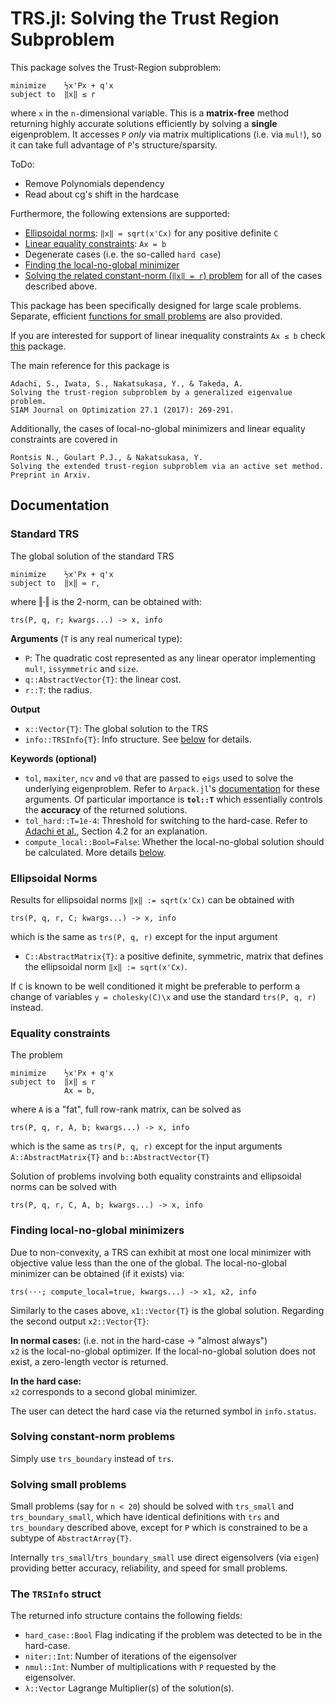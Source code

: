 # TRS.jl: Solving the Trust Region Subproblem

This package solves the Trust-Region subproblem:
```
minimize    ½x'Px + q'x
subject to  ‖x‖ ≤ r
```
where `x` in the `n-`dimensional variable. This is a **matrix-free** method returning highly accurate solutions efficiently by solving a **single** eigenproblem. It accesses `P` *only* via matrix multiplications (i.e. via `mul!`), so it can take full advantage of `P`'s structure/sparsity.

ToDo:
* Remove Polynomials dependency
* Read about cg's shift in the hardcase

Furthermore, the following extensions are supported:
* [Ellipsoidal norms](#ellipsoidal-norms): `‖x‖ = sqrt(x'Cx)` for any positive definite `C`
* [Linear equality constraints](#equality-constraints): `Ax = b`
* Degenerate cases (i.e. the so-called `hard case`)
* [Finding the local-no-global minimizer](#finding-local-no-global-minimizers)
* [Solving the related constant-norm (`‖x‖ = r`) problem](#solving-constant-norm-problems) for all of the cases described above.

This package has been specifically designed for large scale problems. Separate, efficient [functions for small problems](#solving-small-problems) are also provided.

If you are interested for support of linear inequality constraints `Ax ≤ b` check [this](https://no-link-yet.com) package.

The main reference for this package is
```
Adachi, S., Iwata, S., Nakatsukasa, Y., & Takeda, A.
Solving the trust-region subproblem by a generalized eigenvalue problem.
SIAM Journal on Optimization 27.1 (2017): 269-291.
```
Additionally, the cases of local-no-global minimizers and linear equality constraints are covered in
```
Rontsis N., Goulart P.J., & Nakatsukasa, Y.
Solving the extended trust-region subproblem via an active set method.
Preprint in Arxiv.
```

## Documentation
### Standard TRS
The global solution of the standard TRS
```
minimize    ½x'Px + q'x
subject to  ‖x‖ = r,
```
where ‖·‖ is the 2-norm, can be obtained with:
```
trs(P, q, r; kwargs...) -> x, info
```
**Arguments** (`T` is any real numerical type):
* `P`: The quadratic cost represented as any linear operator implementing `mul!`, `issymmetric` and `size`.
* `q::AbstractVector{T}`: the linear cost.
* `r::T`: the radius.

**Output**
* `x::Vector{T}`: The global solution to the TRS
* `info::TRSInfo{T}`: Info structure. See [below](#the-trsinfo-struct) for details.

**Keywords (optional)**
* `tol`, `maxiter`, `ncv` and `v0` that are passed to `eigs` used to solve the underlying eigenproblem. Refer to `Arpack.jl`'s [documentation](https://julialinearalgebra.github.io/Arpack.jl/stable/) for these arguments. Of particular importance is **`tol::T`** which essentially controls the **accuracy** of the returned solutions.
* `tol_hard::T=1e-4`: Threshold for switching to the hard-case. Refer to [Adachi et al.](https://epubs.siam.org/doi/pdf/10.1137/16M1058200), Section 4.2 for an explanation.
* `compute_local::Bool=False`: Whether the local-no-global solution should be calculated. More details [below](#finding-local-no-global-minimizers).

### Ellipsoidal Norms
Results for ellipsoidal norms `‖x‖ := sqrt(x'Cx)` can be obtained with
```
trs(P, q, r, C; kwargs...) -> x, info
```
which is the same as `trs(P, q, r)` except for the input argument
* `C::AbstractMatrix{T}`: a positive definite, symmetric, matrix that defines the ellipsoidal norm `‖x‖ := sqrt(x'Cx)`.

If `C` is known to be well conditioned it might be preferable to perform a change of variables `y = cholesky(C)\x` and use the standard `trs(P, q, r)` instead.

### Equality constraints
The problem
```
minimize    ½x'Px + q'x
subject to  ‖x‖ ≤ r
            Ax = b,
```
where `A` is a "fat", full row-rank matrix, can be solved as
```
trs(P, q, r, A, b; kwargs...) -> x, info
```
which is the same as `trs(P, q, r)` except for the input arguments `A::AbstractMatrix{T}` and `b::AbstractVector{T}`

Solution of problems involving both equality constraints and ellipsoidal norms can be solved with
```
trs(P, q, r, C, A, b; kwargs...) -> x, info
```

### Finding local-no-global minimizers
Due to non-convexity, a TRS can exhibit at most one local minimizer with objective value less than the one of the global. The local-no-global minimizer can be obtained (if it exists) via:
```
trs(···; compute_local=true, kwargs...) -> x1, x2, info
```
Similarly to the cases above, `x1::Vector{T}` is the global solution. Regarding the second output `x2::Vector{T}`:

**In normal cases:** (i.e. not in the hard-case -> "almost always")  
`x2` is the local-no-global optimizer. If the local-no-global solution does not exist, a zero-length vector is returned.

**In the hard case:**  
`x2` corresponds to a second global minimizer.

The user can detect the hard case via the returned symbol in `info.status`.


### Solving constant-norm problems
Simply use `trs_boundary` instead of `trs`.

### Solving small problems
Small problems (say for `n < 20`) should be solved with `trs_small` and `trs_boundary_small`, which have identical definitions with `trs` and `trs_boundary` described above, except for `P` which is constrained to be a subtype of `AbstractArray{T}`.

Internally `trs_small`/`trs_boundary_small` use direct eigensolvers (via `eigen`) providing better accuracy, reliability, and speed for small problems.

### The `TRSInfo` struct
The returned info structure contains the following fields:
* `hard_case::Bool` Flag indicating if the problem was detected to be in the hard-case.
* `niter::Int`:  Number of iterations of the eigensolver
* `nmul::Int`:   Number of multiplications with `P` requested by the eigensolver.
* `λ::Vector` Lagrange Multiplier(s) of the solution(s).